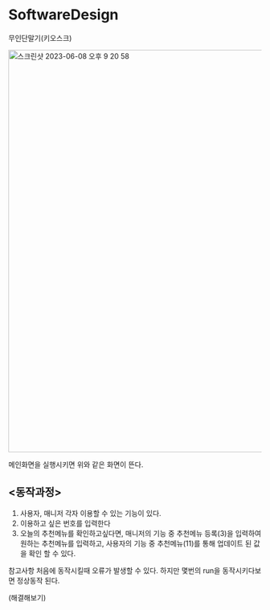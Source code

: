# SoftwareDesign

무인단말기(키오스크)

<img width="801" alt="스크린샷 2023-06-08 오후 9 20 58" src="https://github.com/yanni13/SoftwareDesign/assets/122153297/f0f0d0b8-a7ce-4d51-b6be-818512ab5ecd">

메인화면을 실행시키면 위와 같은 화면이 뜬다.

<동작과정>
----------
1. 사용자, 매니저 각자 이용할 수 있는 기능이 있다. 
2. 이용하고 싶은 번호를 입력한다
3. 오늘의 추천메뉴를 확인하고싶다면, 매니저의 기능 중 추천메뉴 등록(3)을 입력하여 원하는 추천메뉴를 입력하고, 사용자의 기능 중 추천메뉴(11)를 통해 업데이트 된 값을 확인 할 수 있다.

참고사항
처음에 동작시킬때 오류가 발생할 수 있다. 하지만 몇번의 run을 동작시키다보면 정상동작 된다.

(해결해보기)
